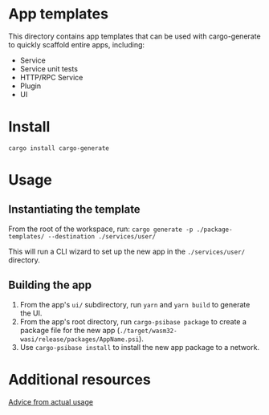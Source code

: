 # App templates

This directory contains app templates that can be used with cargo-generate to quickly scaffold entire apps, including:

- Service
- Service unit tests
- HTTP/RPC Service
- Plugin
- UI

# Install

`cargo install cargo-generate`

# Usage

## Instantiating the template

From the root of the workspace, run:
`cargo generate -p ./package-templates/ --destination ./services/user/`

This will run a CLI wizard to set up the new app in the `./services/user/` directory.

## Building the app

1. From the app's `ui/` subdirectory, run `yarn` and `yarn build` to generate the UI.
2. From the app's root directory, run `cargo-psibase package` to create a package file for the new app (`./target/wasm32-wasi/release/packages/AppName.psi`).
3. Use `cargo-psibase install` to install the new app package to a network.

# Additional resources

[Advice from actual usage](https://thoughtbot.com/blog/cargo-generate-lessons)
